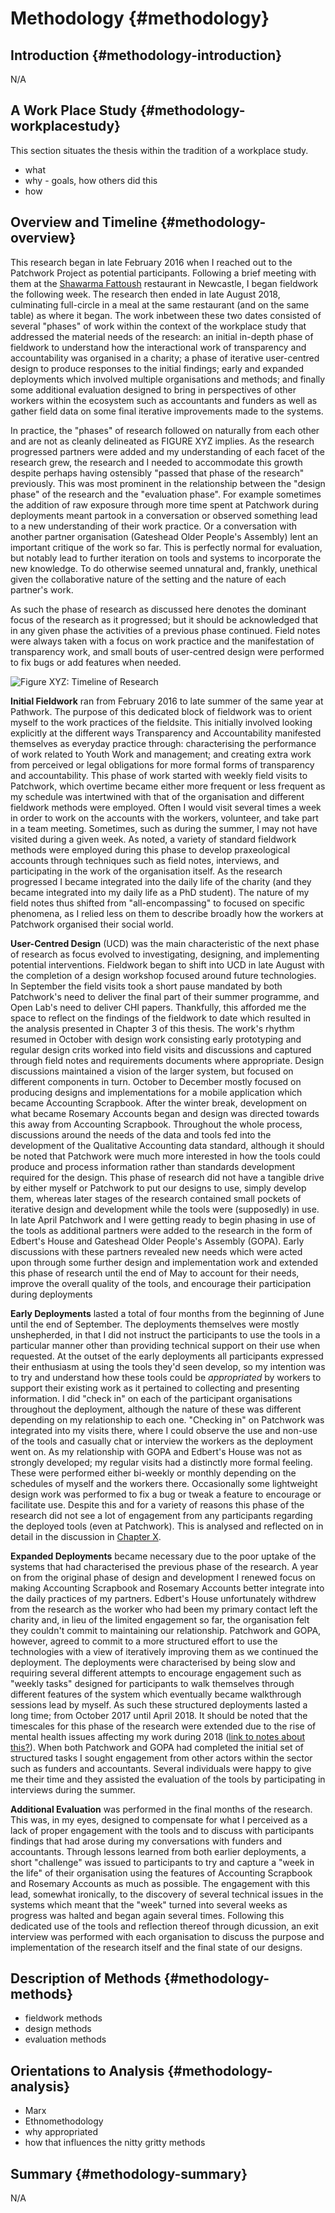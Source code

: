 Methodology {#methodology}
============


Introduction {#methodology-introduction}
-----------------------
N/A

A Work Place Study {#methodology-workplacestudy}
-----------------------
This section situates the thesis within the tradition of a workplace study.

+ what
+ why - goals, how others did this
+ how


Overview and Timeline {#methodology-overview}
---------------------
This research began in late February 2016 when I reached out to the Patchwork Project as potential participants. Following a brief meeting with them at the [Shawarma Fattoush](http://fattoushne4.co.uk/) restaurant in Newcastle,  I began fieldwork the following week. The research then ended in late August 2018, culminating full-circle in a meal at the same restaurant (and on the same table) as where it began. The work inbetween these two dates consisted of several "phases" of work within the context of the workplace study that addressed the material needs of the research: an initial in-depth phase of fieldwork to understand how the interactional work of transparency and accountability was organised in a charity; a phase of iterative user-centred design to produce responses to the initial findings; early and expanded deployments which involved multiple organisations and methods; and finally some additional evaluation designed to bring in perspectives of other workers within the ecosystem such as accountants and funders as well as gather field data on some final iterative improvements made to the systems.

In practice, the "phases" of research followed on naturally from each other and are not as cleanly delineated as FIGURE XYZ implies. As the research progressed partners were added and my understanding of each facet of the research grew, the research and I needed to accommodate this growth despite perhaps having ostensibly "passed that phase of the research" previously. This was most prominent in the relationship between the "design phase" of the research and the "evaluation phase". For example sometimes the addition of raw exposure through more time spent at Patchwork during deployments meant partook in a conversation or observed something lead to a new understanding of their work practice. Or a conversation with another partner organisation (Gateshead Older People's Assembly) lent an important critique of the work so far. This is perfectly normal for evaluation, but notably lead to further iteration on tools and systems to incorporate the new knowledge. To do otherwise seemed unnatural and, frankly, unethical given the collaborative nature of the setting and the nature of each partner's work.

As such the phase of research as discussed here denotes the dominant focus of the research as it progressed; but it should be acknowledged that in any given phase the activities of a previous phase continued. Field notes were always taken with a focus on work practice and the manifestation of transparency work, and small bouts of user-centred design were performed to fix bugs or add features when needed.

![Figure XYZ: Timeline of Research](./src/figs/methodology_timeline.svg)

**Initial Fieldwork** ran from February 2016 to late summer of the same year at Pathwork. The purpose of this dedicated block of fieldwork was to orient myself to the work practices of the fieldsite. This initially involved looking explicitly at the different ways Transparency and Accountability manifested themselves as everyday practice through: characterising the performance of work related to Youth Work and management; and creating extra work from perceived or legal obligations for more formal forms of transparency and accountability. This phase of work started with weekly field visits to Patchwork, which overtime became either more frequent or less frequent as my schedule was intertwined with that of the organisation and different fieldwork methods were employed. Often I would visit several times a week in order to work on the accounts with the workers, volunteer, and take part in a team meeting. Sometimes, such as during the summer, I may not have visited during a given week. As noted, a variety of standard fieldwork methods were employed during this phase to develop praxeological accounts through techniques such as field notes, interviews, and participating in the work of the organisation itself. As the research progressed I became integrated into the daily life of the charity (and they became integrated into my daily life as a PhD student). The nature of my field notes thus shifted from "all-encompassing" to focused on specific phenomena, as I relied less on them to describe broadly how the workers at Patchwork organised their social world.

**User-Centred Design** (UCD) was the main characteristic of the next phase of research as focus evolved to investigating, designing, and implementing potential interventions. Fieldwork began to shift into UCD in late August with the completion of a design workshop focused around future technologies. In September the field visits took a short pause mandated by both Patchwork's need to deliver the final part of their summer programme, and Open Lab's need to deliver CHI papers. Thankfully, this afforded me the space to reflect on the findings of the fieldwork to date which resulted in the analysis presented in Chapter 3 of this thesis. The work's rhythm resumed in October with design work consisting early prototyping and regular design crits worked into field visits and discussions and captured through field notes and requirements documents where appropriate. Design discussions maintained a vision of the larger system, but focused on different components in turn. October to December mostly focused on producing designs and implementations for a mobile application which became Accounting Scrapbook. After the winter break, development on what became Rosemary Accounts began and design was directed towards this away from Accounting Scrapbook. Throughout the whole process, discussions around the needs of the data and tools fed into the development of the Qualitative Accounting data standard, although it should be noted that Patchwork were much more interested in how the tools could produce and process information rather than standards development required for the design. This phase of research did not have a tangible drive by either myself or Patchwork to put our designs to use, simply develop them, whereas later stages of the research contained small pockets of iterative design and development while the tools were (supposedly) in use. In late April Patchwork and I were getting ready to begin phasing in use of the tools as additional partners were added to the research in the form of Edbert's House and Gateshead Older People's Assembly (GOPA). Early discussions with these partners revealed new needs which were acted upon through some further design and implementation work and extended this phase of research until the end of May to account for their needs, improve the overall quality of the tools, and encourage their participation during deployments

**Early Deployments** lasted a total of four months from the beginning of June until the end of September. The deployments themselves were mostly unshepherded, in that I did not instruct the participants to use the tools in a particular manner other than providing technical support on their use when requested. At the outset of the early deployments all participants expressed their enthusiasm at using the tools they'd seen develop, so my intention was to try and understand how these tools could be *appropriated* by workers to support their existing work as it pertained to collecting and presenting information. I did "check in" on each of the participant organisations throughout the deployment, although the nature of these was different depending on my relationship to each one. "Checking in" on Patchwork was integrated into my visits there, where I could observe the use and non-use of the tools and casually chat or interview the workers as the deployment went on. As my relationship with GOPA and Edbert's House was not as strongly developed; my regular visits had a distinctly more formal feeling. These were performed either bi-weekly or monthly depending on the schedules of myself and the workers there. Occasionally some lightweight design work was performed to fix a bug or tweak a feature to encourage or facilitate use. Despite this and for a variety of reasons this phase of the research did not see a lot of engagement from any participants regarding the deployed tools (even at Patchwork). This is analysed and reflected on in detail in the discussion in [Chapter X](#).

**Expanded Deployments** became necessary due to the poor uptake of the systems that had characterised the previous phase of the research. A year on from the original phase of design and development I renewed focus on making Accounting Scrapbook and Rosemary Accounts better integrate into the daily practices of my partners. Edbert's House unfortunately withdrew from the research as the worker who had been my primary contact left the charity and, in lieu of the limited engagement so far, the organisation felt they couldn't commit to maintaining our relationship. Patchwork and GOPA, however, agreed to commit to a more structured effort to use the technologies with a view of iteratively improving them as we continued the deployment. The deployments were characterised by being slow and requiring several different attempts to encourage engagement such as "weekly tasks" designed for participants to walk themselves through different features of the system which eventually became walkthrough sessions lead by myself. As such these structured deployments lasted a long time; from October 2017 until April 2018. It should be noted that the timescales for this phase of the research were extended due to the rise of mental health issues affecting my work during 2018 ([link to notes about this?](#)). When both Patchwork and GOPA had completed the initial set of structured tasks I sought engagement from other actors within the sector such as funders and accountants. Several individuals were happy to give me their time and they assisted the evaluation of the tools by participating in interviews during the summer.

**Additional Evaluation** was performed in the final months of the research. This was, in my eyes, designed to compensate for what I perceived as a lack of proper engagement with the tools and to discuss with participants findings that had arose during my conversations with funders and accountants. Through lessons learned from both earlier deployments, a short "challenge" was issued to participants to try and capture a "week in the life" of their organisation using the features of Accounting Scrapbook and Rosemary Accounts as much as possible. The engagement with this lead, somewhat ironically, to the discovery of several technical issues in the systems which meant that the "week" turned into several weeks as progress was halted and began again several times. Following this dedicated use of the tools and reflection thereof through dicussion, an exit interview was performed with each organisation to discuss the purpose and implementation of the research itself and the final state of our designs.

Description of Methods {#methodology-methods}
----------------------
+ fieldwork methods
+ design methods
+ evaluation methods


Orientations to Analysis {#methodology-analysis}
------------------------
+ Marx
+ Ethnomethodology
+ why appropriated
+ how that influences the nitty gritty methods

Summary {#methodology-summary}
-------
N/A
